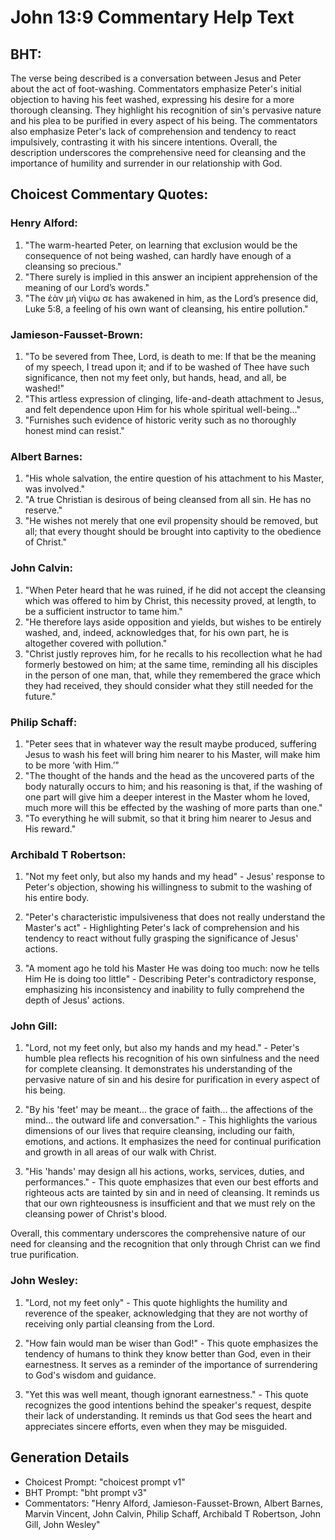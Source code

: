 # John 13:9 Commentary Help Text

## BHT:
The verse being described is a conversation between Jesus and Peter about the act of foot-washing. Commentators emphasize Peter's initial objection to having his feet washed, expressing his desire for a more thorough cleansing. They highlight his recognition of sin's pervasive nature and his plea to be purified in every aspect of his being. The commentators also emphasize Peter's lack of comprehension and tendency to react impulsively, contrasting it with his sincere intentions. Overall, the description underscores the comprehensive need for cleansing and the importance of humility and surrender in our relationship with God.

## Choicest Commentary Quotes:
### Henry Alford:
1. "The warm-hearted Peter, on learning that exclusion would be the consequence of not being washed, can hardly have enough of a cleansing so precious."
2. "There surely is implied in this answer an incipient apprehension of the meaning of our Lord’s words."
3. "The ἐὰν μὴ νίψω σε has awakened in him, as the Lord’s presence did, Luke 5:8, a feeling of his own want of cleansing, his entire pollution."

### Jamieson-Fausset-Brown:
1. "To be severed from Thee, Lord, is death to me: If that be the meaning of my speech, I tread upon it; and if to be washed of Thee have such significance, then not my feet only, but hands, head, and all, be washed!"
2. "This artless expression of clinging, life-and-death attachment to Jesus, and felt dependence upon Him for his whole spiritual well-being..."
3. "Furnishes such evidence of historic verity such as no thoroughly honest mind can resist."

### Albert Barnes:
1. "His whole salvation, the entire question of his attachment to his Master, was involved."
2. "A true Christian is desirous of being cleansed from all sin. He has no reserve."
3. "He wishes not merely that one evil propensity should be removed, but all; that every thought should be brought into captivity to the obedience of Christ."

### John Calvin:
1. "When Peter heard that he was ruined, if he did not accept the cleansing which was offered to him by Christ, this necessity proved, at length, to be a sufficient instructor to tame him."
2. "He therefore lays aside opposition and yields, but wishes to be entirely washed, and, indeed, acknowledges that, for his own part, he is altogether covered with pollution."
3. "Christ justly reproves him, for he recalls to his recollection what he had formerly bestowed on him; at the same time, reminding all his disciples in the person of one man, that, while they remembered the grace which they had received, they should consider what they still needed for the future."

### Philip Schaff:
1. "Peter sees that in whatever way the result maybe produced, suffering Jesus to wash his feet will bring him nearer to his Master, will make him to be more ‘with Him.’" 
2. "The thought of the hands and the head as the uncovered parts of the body naturally occurs to him; and his reasoning is that, if the washing of one part will give him a deeper interest in the Master whom he loved, much more will this be effected by the washing of more parts than one."
3. "To everything he will submit, so that it bring him nearer to Jesus and His reward."

### Archibald T Robertson:
1. "Not my feet only, but also my hands and my head" - Jesus' response to Peter's objection, showing his willingness to submit to the washing of his entire body. 

2. "Peter's characteristic impulsiveness that does not really understand the Master's act" - Highlighting Peter's lack of comprehension and his tendency to react without fully grasping the significance of Jesus' actions. 

3. "A moment ago he told his Master He was doing too much: now he tells Him He is doing too little" - Describing Peter's contradictory response, emphasizing his inconsistency and inability to fully comprehend the depth of Jesus' actions.

### John Gill:
1. "Lord, not my feet only, but also my hands and my head." - Peter's humble plea reflects his recognition of his own sinfulness and the need for complete cleansing. It demonstrates his understanding of the pervasive nature of sin and his desire for purification in every aspect of his being.

2. "By his 'feet' may be meant... the grace of faith... the affections of the mind... the outward life and conversation." - This highlights the various dimensions of our lives that require cleansing, including our faith, emotions, and actions. It emphasizes the need for continual purification and growth in all areas of our walk with Christ.

3. "His 'hands' may design all his actions, works, services, duties, and performances." - This quote emphasizes that even our best efforts and righteous acts are tainted by sin and in need of cleansing. It reminds us that our own righteousness is insufficient and that we must rely on the cleansing power of Christ's blood.

Overall, this commentary underscores the comprehensive nature of our need for cleansing and the recognition that only through Christ can we find true purification.

### John Wesley:
1. "Lord, not my feet only" - This quote highlights the humility and reverence of the speaker, acknowledging that they are not worthy of receiving only partial cleansing from the Lord. 

2. "How fain would man be wiser than God!" - This quote emphasizes the tendency of humans to think they know better than God, even in their earnestness. It serves as a reminder of the importance of surrendering to God's wisdom and guidance. 

3. "Yet this was well meant, though ignorant earnestness." - This quote recognizes the good intentions behind the speaker's request, despite their lack of understanding. It reminds us that God sees the heart and appreciates sincere efforts, even when they may be misguided.


## Generation Details
- Choicest Prompt: "choicest prompt v1"
- BHT Prompt: "bht prompt v3"
- Commentators: "Henry Alford, Jamieson-Fausset-Brown, Albert Barnes, Marvin Vincent, John Calvin, Philip Schaff, Archibald T Robertson, John Gill, John Wesley"
